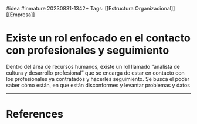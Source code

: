 #idea #inmature
20230831-1342+
Tags:  [[Estructura Organizacional]] [[Empresa]]

# Existe un rol enfocado en el contacto con profesionales y seguimiento

Dentro del área de recursos humanos, existe un rol llamado “analista de cultura y desarrollo profesional” que se encarga de estar en contacto con los profesionales ya contratados y hacerles seguimiento. 
Se busca el poder saber cómo están, en que están disconformes y levantar problemas y datos

---
# References


